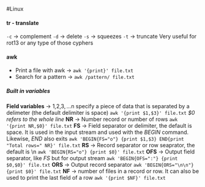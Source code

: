 #Linux 
#### tr - translate
`-c` -> complement
`-d` -> delete
`-s` -> squeezes 
`-t` -> truncate
Very useful for rot13 or any type of those cyphers

#### awk
- Print a file with awk -> `awk '{print}' file.txt`
- Search for a pattern -> `awk /pattern/ file.txt`
##### Built in variables
__Field variables__ -> $1,$2,$3,...$n specify a piece of data that is separated by a delimeter (the default delimiter is space)
`awk '{print $1,$3}' file.txt`
*$0 refers to the whole line* 
__NR__ -> Number record or number of rows
`awk '{print NR,$0}' file.txt`
**FS** -> Field separator or delimiter, the default is space. It is used in the input stream and used with the _BEGIN_ command. Likewise, _END_ also exits
`awk 'BEGIN{FS="o"} {print $1,$3} END{print "Total rows=" NR}' file.txt`
**RS** -> Record separator or row seaprator, the default is \\n
`awk 'BEGIN{RS="o"} {print $0}' file.txt`
**OFS** -> Output field separator, like _FS_ but for output stream
`awk 'BEGIN{OFS=":"} {print $0,$0}' file.txt`
**ORS** -> Output record separator
`awk 'BEGIN{ORS="\n\n"} {print $0}' file.txt`
**NF** -> number of files in a record or row. It can also be used to print the last field of a row
`awk '{print $NF}' file.txt`